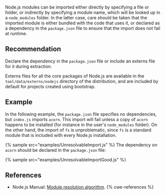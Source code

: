 Node.js modules can be imported either directly by specifying a file or folder, or indirectly by specifying a module name, which will be looked up in a `node_modules` folder. In the latter case, care should be taken that the imported module is either bundled with the code that uses it, or declared as a dependency in the `package.json` file to ensure that the import does not fail at runtime.


## Recommendation
Declare the dependency in the `package.json` file or include an externs file for it during extraction.

Externs files for all the core packages of Node.js are available in the `tool/data/externs/nodejs` directory of the distribution, and are included by default for projects created using bootstrap.


## Example
In the following example, the `package.json` file specifies no dependencies, but `index.js` imports `acorn`. This import will fail unless a copy of `acorn` happens to be installed (for instance in the user's `node_modules` folder). On the other hand, the import of `fs` is unproblematic, since `fs` is a standard module that is included with every Node.js installation.

{% sample src="examples/UnresolvableImport.js" %}
The dependency on `acorn` should be declared in the `package.json` file:

{% sample src="examples/UnresolvableImportGood.js" %}

## References
* Node.js Manual: [Module resolution algorithm](https://nodejs.org/api/modules.html#modules_all_together).
{% cwe-references %}
